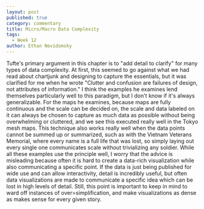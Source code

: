 ```yaml
---
layout: post
published: true
category: commentary
title: Micro/Macro Data Complexity
tags:
  - Week 12
author: Ethan Nevidomsky
---
```

Tufte's primary argument in this chapter is to "add detail to clarify" for many types of data complexity. At first, this seemed to go against what we had read about chartjunk and designing to capture the essentials, but it was clarified for me when he wrote "Clutter and confusion are failures of design, not attributes of information." I think the examples he examines lend themselves particularly well to this paradigm, but I don't know if it's always generalizable. For the maps he examines, because maps are fully continuous and the scale can be decided on, the scale and data labeled on it can always be chosen to capture as much data as possible without being overwhelming or cluttered, and we see this executed really well in the Tokyo mesh maps. This technique also works really well when the data points cannot be summed up or summarized, such as with the Vietnam Veterans Memorial, where every name is a full life that was lost, so simply laying out every single one communicates scale without trivializing any soldier. While all these examples use the principle well, I worry that the advice is misleading because often it is hard to create a data-rich visualization while also communicating a specific point. If the data is just being published for wide use and can allow interactivity, detail is incredibly useful, but often data visualizations are made to communicate a specific idea which can be lost in high levels of detail. Still, this point is important to keep in mind to ward off instances of over=simplification, and make visualizations as dense as makes sense for every given story.